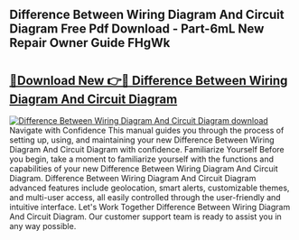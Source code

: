 ## Difference Between Wiring Diagram And Circuit Diagram Free Pdf Download - Part-6mL New Repair Owner Guide FHgWk

# <h2><a href="http://dfndoc6.blite.top/?on=Difference+Between+Wiring+Diagram+And+Circuit+Diagram">🔗Download New 👉🔴 Difference Between Wiring Diagram And Circuit Diagram</a></h2>

[![Difference Between Wiring Diagram And Circuit Diagram download](https://i.imgur.com/lujVjoI.png)](http://dfndoc6.blite.top/?on=Difference+Between+Wiring+Diagram+And+Circuit+Diagram)
Navigate with Confidence This manual guides you through the process of setting up, using, and maintaining your new Difference Between Wiring Diagram And Circuit Diagram with confidence. Familiarize Yourself Before you begin, take a moment to familiarize yourself with the functions and capabilities of your new Difference Between Wiring Diagram And Circuit Diagram. Difference Between Wiring Diagram And Circuit Diagram advanced features include geolocation, smart alerts, customizable themes, and multi-user access, all easily controlled through the user-friendly and intuitive interface. Let's Work Together Difference Between Wiring Diagram And Circuit Diagram. Our customer support team is ready to assist you in any way possible.
